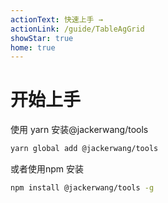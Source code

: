 ```yaml
---
actionText: 快速上手 →
actionLink: /guide/TableAgGrid
showStar: true
home: true
---
```

# 开始上手
使用 yarn 安装@jackerwang/tools
```bash
yarn global add @jackerwang/tools
```
或者使用npm 安装

```bash
npm install @jackerwang/tools -g
```
